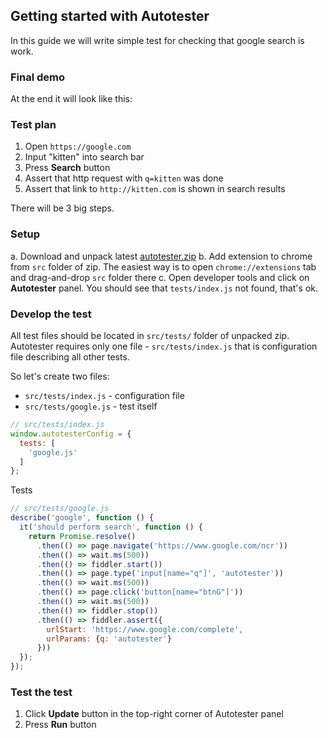 ## Getting started with Autotester
In this guide we will write simple test for checking that google search is work.

### Final demo
At the end it will look like this:

### Test plan
 1. Open `https://google.com`
 2. Input "kitten" into search bar
 3. Press **Search** button
 4. Assert that http request with `q=kitten` was done
 5. Assert that link to `http://kitten.com` is shown in search results
 
There will be 3 big steps.

### Setup
  a. Download and unpack latest [autotester.zip](/master)
  b. Add extension to chrome from `src` folder of zip. 
  The easiest way is to open `chrome://extensions` tab and drag-and-drop `src` folder there
  c. Open developer tools and click on **Autotester** panel. You should see that `tests/index.js` not found, 
  that's ok.
 
### Develop the test
All test files should be located in `src/tests/` folder of unpacked zip.
Autotester requires only one file - `src/tests/index.js` that is configuration file describing all other tests.

So let's create two files:
- `src/tests/index.js` - configuration file
- `src/tests/google.js` - test itself

```js
// src/tests/index.js
window.autotesterConfig = {
  tests: [
    'google.js'
  ]
};
```

Tests 
```js
// src/tests/google.js
describe('google', function () {
  it('should perform search', function () {
    return Promise.resolve()
      .then(() => page.navigate('https://www.google.com/ncr'))
      .then(() => wait.ms(500))
      .then(() => fiddler.start())
      .then(() => page.type('input[name="q"]', 'autotester'))
      .then(() => wait.ms(500))
      .then(() => page.click('button[name="btnG"]'))
      .then(() => wait.ms(500))
      .then(() => fiddler.stop())
      .then(() => fiddler.assert({
        urlStart: 'https://www.google.com/complete',
        urlParams: {q: 'autotester'}
      }))
  });
});
```
 
### Test the test
 1. Click **Update** button in the top-right corner of Autotester panel
 2. Press **Run** button
